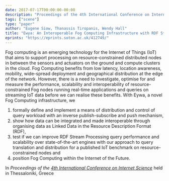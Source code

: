 ```yaml
---
date: 2017-07-17T00:00:00-00:00
description: "Proceedings of the 4th International Conference on Internet Science"
tags: ["scene"]
type: "paper"
author: "Eugene Siow, Thanassis Tiropanis, Wendy Hall"
title: "Ewya: An Interoperable Fog Computing Infrastructure with RDF Stream Processing"
eprints: "https://eprints.soton.ac.uk/412749/"
---
```


Fog computing is an emerging technology for the Internet of Things (IoT) that aims to support processing on resource-constrained distributed nodes in between the sensors and actuators on the ground and compute clusters in the cloud. Fog Computing benefits from low latency, location awareness, mobility, wide-spread deployment and geographical distribution at the edge of the network. However, there is a need to investigate, optimise for and measure the performance, scalability and interoperability of resource-constrained Fog nodes running real-time applications and queries on streaming IoT data before we can realise these benefits. With Eywa, a novel Fog Computing infrastructure, we 

1. formally define and implement a means of distribution and control of query workload with an inverse publish-subscribe and push mechanism, 
2. show how data can be integrated and made interoperable through organising data as Linked Data in the Resource Description Format (RDF), 
3. test if we can improve RDF Stream Processing query performance and scalability over state-of-the-art engines with our approach to query translation and distribution for a published IoT benchmark on resource-constrained nodes and 
4. position Fog Computing within the Internet of the Future.

In _Proceedings of the [4th International Conference on Internet Science](http://internetscienceconference.eu/index.html)_ held in Thessaloniki, Greece